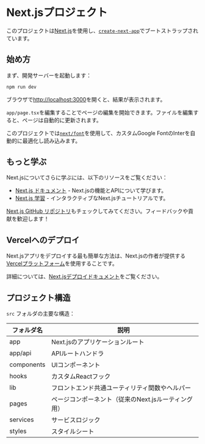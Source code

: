 # Next.jsプロジェクト

このプロジェクトは[Next.js](https://nextjs.org/)を使用し、[`create-next-app`](https://github.com/vercel/next.js/tree/canary/packages/create-next-app)でブートストラップされています。

## 始め方

まず、開発サーバーを起動します：

```bash
npm run dev
```

ブラウザで[http://localhost:3000](http://localhost:3000)を開くと、結果が表示されます。

`app/page.tsx`を編集することでページの編集を開始できます。ファイルを編集すると、ページは自動的に更新されます。

このプロジェクトでは[`next/font`](https://nextjs.org/docs/basic-features/font-optimization)を使用して、カスタムGoogle FontのInterを自動的に最適化し読み込みます。

## もっと学ぶ

Next.jsについてさらに学ぶには、以下のリソースをご覧ください：

- [Next.js ドキュメント](https://nextjs.org/docs) - Next.jsの機能とAPIについて学びます。
- [Next.js 学習](https://nextjs.org/learn) - インタラクティブなNext.jsチュートリアルです。

[Next.js GitHub リポジトリ](https://github.com/vercel/next.js/)もチェックしてみてください。フィードバックや貢献を歓迎します！

## Vercelへのデプロイ

Next.jsアプリをデプロイする最も簡単な方法は、Next.jsの作者が提供する[Vercelプラットフォーム](https://vercel.com/new?utm_medium=default-template&filter=next.js&utm_source=create-next-app&utm_campaign=create-next-app-readme)を使用することです。

詳細については、[Next.jsデプロイドキュメント](https://nextjs.org/docs/deployment)をご覧ください。

## プロジェクト構造

`src` フォルダの主要な構造：

| フォルダ名 | 説明                                                |
| ---------- | --------------------------------------------------- |
| app        | Next.jsのアプリケーションルート                     |
| app/api    | APIルートハンドラ                                   |
| components | UIコンポーネント                                    |
| hooks      | カスタムReactフック                                 |
| lib        | フロントエンド共通ユーティリティ関数やヘルパー      |
| pages      | ページコンポーネント（従来のNext.jsルーティング用） |
| services   | サービスロジック                                    |
| styles     | スタイルシート                                      |
